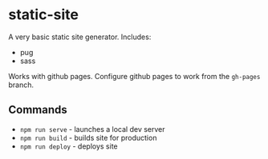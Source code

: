 # static-site

A very basic static site generator. Includes:

* pug
* sass

Works with github pages. Configure github pages to work from the `gh-pages` branch.

## Commands

* `npm run serve` - launches a local dev server
* `npm run build` - builds site for production
* `npm run deploy` - deploys site
